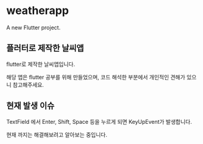 # weatherapp

A new Flutter project.

## 플러터로 제작한 날씨앱

flutter로 제작한 날씨앱입니다.

해당 앱은 flutter 공부를 위해 만들었으며, 코드 해석한 부분에서 개인적인 견해가 있으니 참고해주세요.


## 현재 발생 이슈
TextField 에서 Enter, Shift, Space 등을 누르게 되면 KeyUpEvent가 발생합니다.

현재 까지는 해결해보려고 알아보는 중입니다.
